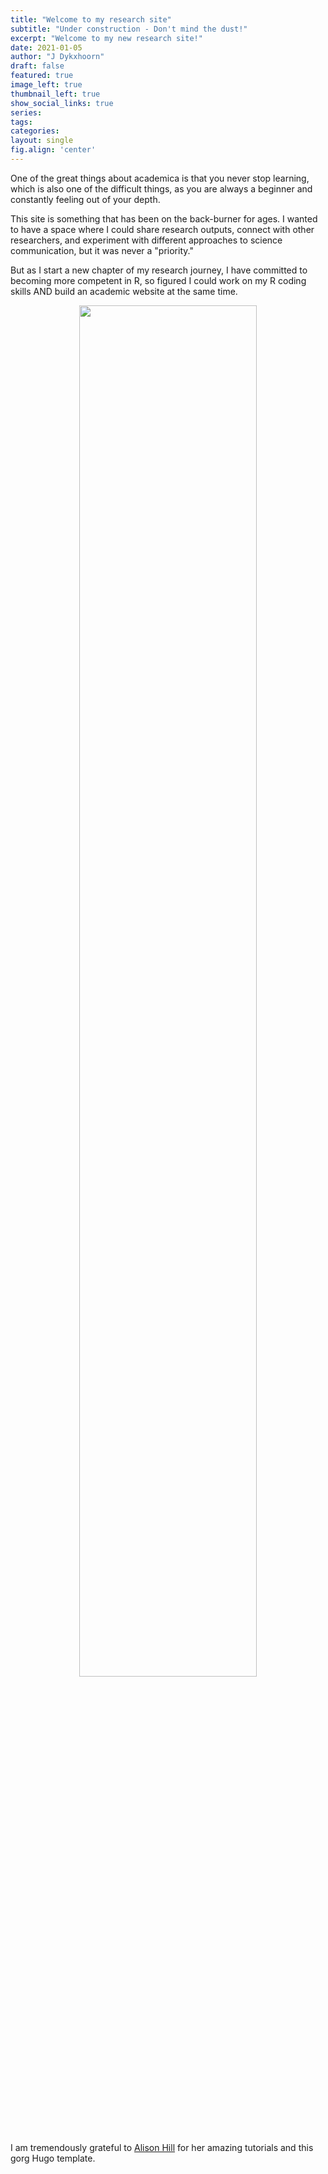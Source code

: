```yaml
---
title: "Welcome to my research site"
subtitle: "Under construction - Don't mind the dust!"
excerpt: "Welcome to my new research site!"
date: 2021-01-05
author: "J Dykxhoorn"
draft: false
featured: true
image_left: true
thumbnail_left: true
show_social_links: true
series:
tags: 
categories:
layout: single
fig.align: 'center'
---
```


One of the great things about academica is that you never stop learning, which is also one of the difficult things, as you are always a beginner and constantly feeling out of your depth. 

This site is something that has been on the back-burner for ages. I wanted to have a space where I could share research outputs, connect with other researchers, and experiment with different approaches to science communication, but it was never a "priority."

But as I start a new chapter of my research journey, I have committed to becoming more competent in R, so figured I could work on my R coding skills AND build an academic website at the same time. 

<div class="figure" style="text-align: center">
<img src="https://media.giphy.com/media/jUDvU0mBA9trNjOV3e/giphy-downsized-large.gif" alt=" " width="75%" />
<p class="caption"> </p>
</div>



I am tremendously grateful to [Alison Hill](https://www.apreshill.com/) for her amazing tutorials and this gorg Hugo template. 



